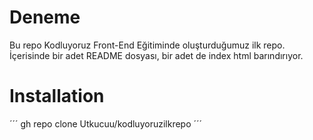 # Deneme

Bu repo Kodluyoruz Front-End Eğitiminde oluşturduğumuz ilk repo. İçerisinde bir adet README dosyası, bir adet de index html barındırıyor.

# Installation


´´´
gh repo clone Utkucuu/kodluyoruzilkrepo
´´´
